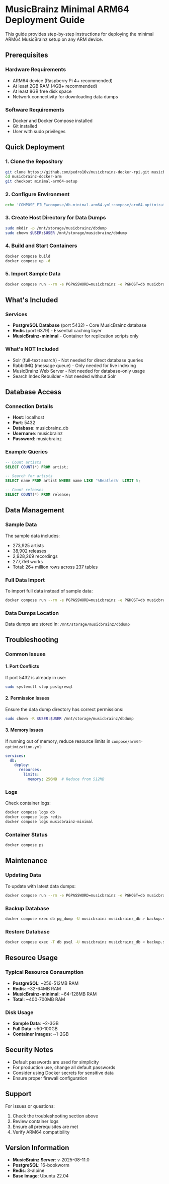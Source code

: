 # MusicBrainz Minimal ARM64 Deployment Guide

This guide provides step-by-step instructions for deploying the minimal ARM64 MusicBrainz setup on any ARM device.

## Prerequisites

### Hardware Requirements
- ARM64 device (Raspberry Pi 4+ recommended)
- At least 2GB RAM (4GB+ recommended)
- At least 8GB free disk space
- Network connectivity for downloading data dumps

### Software Requirements
- Docker and Docker Compose installed
- Git installed
- User with sudo privileges

## Quick Deployment

### 1. Clone the Repository
```bash
git clone https://github.com/pedro16v/musicbrainz-docker-rpi.git musicbrainz-docker-arm
cd musicbrainz-docker-arm
git checkout minimal-arm64-setup
```

### 2. Configure Environment
```bash
echo 'COMPOSE_FILE=compose/db-minimal-arm64.yml:compose/arm64-optimization.yml' > .env
```

### 3. Create Host Directory for Data Dumps
```bash
sudo mkdir -p /mnt/storage/musicbrainz/dbdump
sudo chown $USER:$USER /mnt/storage/musicbrainz/dbdump
```

### 4. Build and Start Containers
```bash
docker compose build
docker compose up -d
```

### 5. Import Sample Data
```bash
docker compose run --rm -e PGPASSWORD=musicbrainz -e PGHOST=db musicbrainz-minimal createdb.sh -sample
```

## What's Included

### Services
- **PostgreSQL Database** (port 5432) - Core MusicBrainz database
- **Redis** (port 6379) - Essential caching layer
- **MusicBrainz-minimal** - Container for replication scripts only

### What's NOT Included
- Solr (full-text search) - Not needed for direct database queries
- RabbitMQ (message queue) - Only needed for live indexing
- MusicBrainz Web Server - Not needed for database-only usage
- Search Index Rebuilder - Not needed without Solr

## Database Access

### Connection Details
- **Host**: localhost
- **Port**: 5432
- **Database**: musicbrainz_db
- **Username**: musicbrainz
- **Password**: musicbrainz

### Example Queries
```sql
-- Count artists
SELECT COUNT(*) FROM artist;

-- Search for artists
SELECT name FROM artist WHERE name LIKE '%Beatles%' LIMIT 5;

-- Count releases
SELECT COUNT(*) FROM release;
```

## Data Management

### Sample Data
The sample data includes:
- 273,925 artists
- 38,902 releases
- 2,928,269 recordings
- 277,756 works
- Total: 26+ million rows across 237 tables

### Full Data Import
To import full data instead of sample data:
```bash
docker compose run --rm -e PGPASSWORD=musicbrainz -e PGHOST=db musicbrainz-minimal createdb.sh -fetch
```

### Data Dumps Location
Data dumps are stored in: `/mnt/storage/musicbrainz/dbdump`

## Troubleshooting

### Common Issues

#### 1. Port Conflicts
If port 5432 is already in use:
```bash
sudo systemctl stop postgresql
```

#### 2. Permission Issues
Ensure the data dump directory has correct permissions:
```bash
sudo chown -R $USER:$USER /mnt/storage/musicbrainz/dbdump
```

#### 3. Memory Issues
If running out of memory, reduce resource limits in `compose/arm64-optimization.yml`:
```yaml
services:
  db:
    deploy:
      resources:
        limits:
          memory: 256MB  # Reduce from 512MB
```

### Logs
Check container logs:
```bash
docker compose logs db
docker compose logs redis
docker compose logs musicbrainz-minimal
```

### Container Status
```bash
docker compose ps
```

## Maintenance

### Updating Data
To update with latest data dumps:
```bash
docker compose run --rm -e PGPASSWORD=musicbrainz -e PGHOST=db musicbrainz-minimal fetch-dump.sh replica
```

### Backup Database
```bash
docker compose exec db pg_dump -U musicbrainz musicbrainz_db > backup.sql
```

### Restore Database
```bash
docker compose exec -T db psql -U musicbrainz musicbrainz_db < backup.sql
```

## Resource Usage

### Typical Resource Consumption
- **PostgreSQL**: ~256-512MB RAM
- **Redis**: ~32-64MB RAM
- **MusicBrainz-minimal**: ~64-128MB RAM
- **Total**: ~400-700MB RAM

### Disk Usage
- **Sample Data**: ~2-3GB
- **Full Data**: ~50-100GB
- **Container Images**: ~1-2GB

## Security Notes

- Default passwords are used for simplicity
- For production use, change all default passwords
- Consider using Docker secrets for sensitive data
- Ensure proper firewall configuration

## Support

For issues or questions:
1. Check the troubleshooting section above
2. Review container logs
3. Ensure all prerequisites are met
4. Verify ARM64 compatibility

## Version Information

- **MusicBrainz Server**: v-2025-08-11.0
- **PostgreSQL**: 16-bookworm
- **Redis**: 3-alpine
- **Base Image**: Ubuntu 22.04
